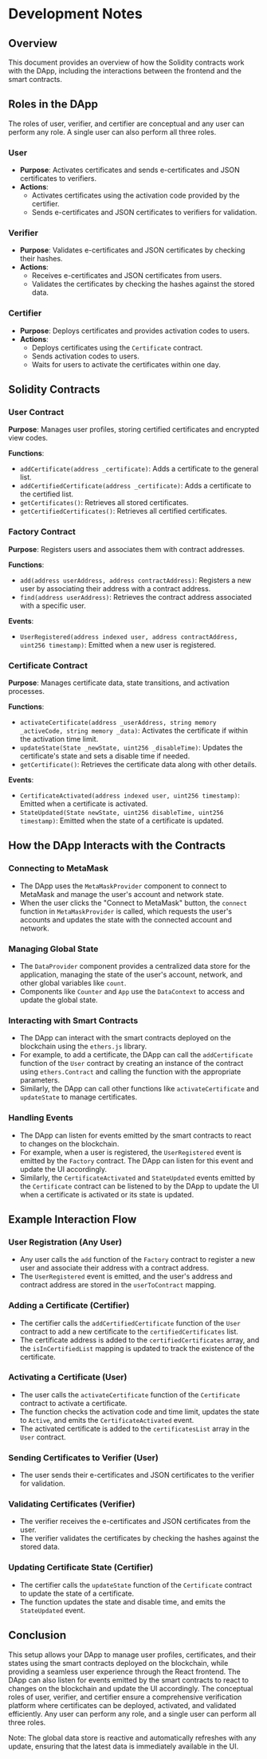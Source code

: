 # Development Notes

## Overview

This document provides an overview of how the Solidity contracts work with the DApp, including the interactions between the frontend and the smart contracts.

## Roles in the DApp

The roles of user, verifier, and certifier are conceptual and any user can perform any role. A single user can also perform all three roles.

### User
- **Purpose**: Activates certificates and sends e-certificates and JSON certificates to verifiers.
- **Actions**:
  - Activates certificates using the activation code provided by the certifier.
  - Sends e-certificates and JSON certificates to verifiers for validation.

### Verifier
- **Purpose**: Validates e-certificates and JSON certificates by checking their hashes.
- **Actions**:
  - Receives e-certificates and JSON certificates from users.
  - Validates the certificates by checking the hashes against the stored data.

### Certifier
- **Purpose**: Deploys certificates and provides activation codes to users.
- **Actions**:
  - Deploys certificates using the `Certificate` contract.
  - Sends activation codes to users.
  - Waits for users to activate the certificates within one day.

## Solidity Contracts

### User Contract

**Purpose**: Manages user profiles, storing certified certificates and encrypted view codes.

**Functions**:
- `addCertificate(address _certificate)`: Adds a certificate to the general list.
- `addCertifiedCertificate(address _certificate)`: Adds a certificate to the certified list.
- `getCertificates()`: Retrieves all stored certificates.
- `getCertifiedCertificates()`: Retrieves all certified certificates.

### Factory Contract

**Purpose**: Registers users and associates them with contract addresses.

**Functions**:
- `add(address userAddress, address contractAddress)`: Registers a new user by associating their address with a contract address.
- `find(address userAddress)`: Retrieves the contract address associated with a specific user.

**Events**:
- `UserRegistered(address indexed user, address contractAddress, uint256 timestamp)`: Emitted when a new user is registered.

### Certificate Contract

**Purpose**: Manages certificate data, state transitions, and activation processes.

**Functions**:
- `activateCertificate(address _userAddress, string memory _activeCode, string memory _data)`: Activates the certificate if within the activation time limit.
- `updateState(State _newState, uint256 _disableTime)`: Updates the certificate's state and sets a disable time if needed.
- `getCertificate()`: Retrieves the certificate data along with other details.

**Events**:
- `CertificateActivated(address indexed user, uint256 timestamp)`: Emitted when a certificate is activated.
- `StateUpdated(State newState, uint256 disableTime, uint256 timestamp)`: Emitted when the state of a certificate is updated.

## How the DApp Interacts with the Contracts

### Connecting to MetaMask

- The DApp uses the `MetaMaskProvider` component to connect to MetaMask and manage the user's account and network state.
- When the user clicks the "Connect to MetaMask" button, the `connect` function in `MetaMaskProvider` is called, which requests the user's accounts and updates the state with the connected account and network.

### Managing Global State

- The `DataProvider` component provides a centralized data store for the application, managing the state of the user's account, network, and other global variables like `count`.
- Components like `Counter` and `App` use the `DataContext` to access and update the global state.

### Interacting with Smart Contracts

- The DApp can interact with the smart contracts deployed on the blockchain using the `ethers.js` library.
- For example, to add a certificate, the DApp can call the `addCertificate` function of the `User` contract by creating an instance of the contract using `ethers.Contract` and calling the function with the appropriate parameters.
- Similarly, the DApp can call other functions like `activateCertificate` and `updateState` to manage certificates.

### Handling Events

- The DApp can listen for events emitted by the smart contracts to react to changes on the blockchain.
- For example, when a user is registered, the `UserRegistered` event is emitted by the `Factory` contract. The DApp can listen for this event and update the UI accordingly.
- Similarly, the `CertificateActivated` and `StateUpdated` events emitted by the `Certificate` contract can be listened to by the DApp to update the UI when a certificate is activated or its state is updated.

## Example Interaction Flow

### User Registration (Any User)

- Any user calls the `add` function of the `Factory` contract to register a new user and associate their address with a contract address.
- The `UserRegistered` event is emitted, and the user's address and contract address are stored in the `userToContract` mapping.

### Adding a Certificate (Certifier)

- The certifier calls the `addCertifiedCertificate` function of the `User` contract to add a new certificate to the `certifiedCertificates` list.
- The certificate address is added to the `certifiedCertificates` array, and the `isInCertifiedList` mapping is updated to track the existence of the certificate.

### Activating a Certificate (User)

- The user calls the `activateCertificate` function of the `Certificate` contract to activate a certificate.
- The function checks the activation code and time limit, updates the state to `Active`, and emits the `CertificateActivated` event.
- The activated certificate is added to the `certificatesList` array in the `User` contract.

### Sending Certificates to Verifier (User)

- The user sends their e-certificates and JSON certificates to the verifier for validation.

### Validating Certificates (Verifier)

- The verifier receives the e-certificates and JSON certificates from the user.
- The verifier validates the certificates by checking the hashes against the stored data.

### Updating Certificate State (Certifier)

- The certifier calls the `updateState` function of the `Certificate` contract to update the state of a certificate.
- The function updates the state and disable time, and emits the `StateUpdated` event.

## Conclusion

This setup allows your DApp to manage user profiles, certificates, and their states using the smart contracts deployed on the blockchain, while providing a seamless user experience through the React frontend. The DApp can also listen for events emitted by the smart contracts to react to changes on the blockchain and update the UI accordingly. The conceptual roles of user, verifier, and certifier ensure a comprehensive verification platform where certificates can be deployed, activated, and validated efficiently. Any user can perform any role, and a single user can perform all three roles.

Note: The global data store is reactive and automatically refreshes with any update, ensuring that the latest data is immediately available in the UI.

